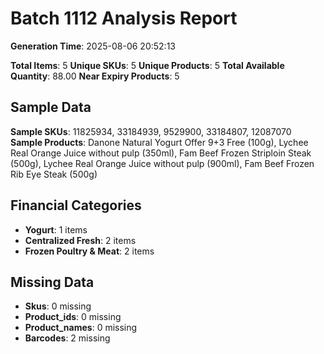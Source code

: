 # Batch 1112 Analysis Report

**Generation Time**: 2025-08-06 20:52:13

**Total Items**: 5
**Unique SKUs**: 5
**Unique Products**: 5
**Total Available Quantity**: 88.00
**Near Expiry Products**: 5

## Sample Data
**Sample SKUs**: 11825934, 33184939, 9529900, 33184807, 12087070
**Sample Products**: Danone Natural Yogurt Offer 9+3 Free (100g), Lychee Real Orange Juice without pulp (350ml), Fam Beef Frozen Striploin Steak (500g), Lychee Real Orange Juice without pulp (900ml), Fam Beef Frozen Rib Eye Steak (500g)

## Financial Categories
- **Yogurt**: 1 items
- **Centralized Fresh**: 2 items
- **Frozen Poultry & Meat**: 2 items

## Missing Data
- **Skus**: 0 missing
- **Product_ids**: 0 missing
- **Product_names**: 0 missing
- **Barcodes**: 2 missing
